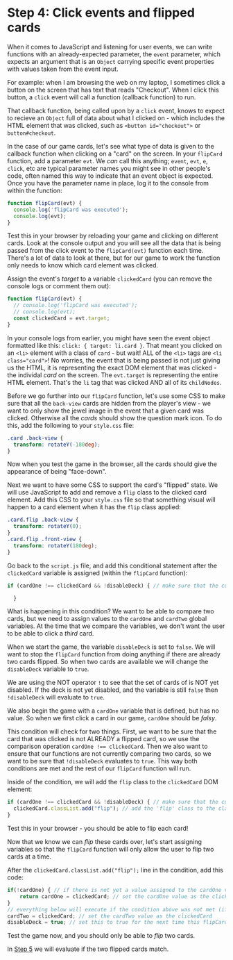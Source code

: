 # Step 4: Click events and flipped cards
When it comes to JavaScript and listening for user events, we can write functions with an already-expected parameter, the `event` parameter, which expects an argument that is an `Object` carrying specific event properties with values taken from the event input.

For example: when I am browsing the web on my laptop, I sometimes click a button on the screen that has text that reads "Checkout". When I click this button, a `click` event will call a function (callback function) to run.

That callback function, being called upon by a `click` event, knows to expect to recieve an `Object` full of data about what I clicked on - which includes the HTML element that was clicked, such as `<button id="checkout">` or `button#checkout`. 

In the case of our game cards, let's see what type of data is given to the callback function when clicking on a "card" on the screen. In your `flipCard` function, add a parameter `evt`. We _can_ call this anything; `event`, `evt`, `e`, `click`, etc are typical parameter names you might see in other people's code, often named this way to indicate that an event object is expected. Once you have the parameter name in place, log it to the console from within the function:
```js
function flipCard(evt) {
  console.log('flipCard was executed');
  console.log(evt);
}
```

Test this in your browser by reloading your game and clicking on different cards. Look at the console output and you will see all the data that is being passed from the click event to the `flipCard(evt)` function each time. There's a lot of data to look at there, but for our game to work the function only needs to know which card element was clicked.

Assign the event's _target_ to a variable `clickedCard` (you can remove the console logs or comment them out):
```js
function flipCard(evt) {
  // console.log('flipCard was executed');
  // console.log(evt);
  const clickedCard = evt.target;
}
```
In your console logs from earlier, you might have seen the event object formatted like this: `click: { target: li.card }`. That meant you clicked on an `<li>` element with a class of `card` - but wait! ALL of the `<li>` tags are `<li class="card">`! No worries, the event that is being passed is not just giving us the HTML, it is representing the exact DOM element that was clicked - the individal _card_ on the screen. The `evt.target` is representing the entire HTML element. That's the `li` tag that was clicked AND all of its `childNodes`.

Before we go further into our `flipCard` function, let's use some CSS to make sure that all the `back-view` cards are hidden from the player's view - we want to only show the jewel image in the event that a given card was clicked. Otherwise all the _cards_ should show the question mark icon. To do this, add the following to your `style.css` file:
```css
.card .back-view {
  transform: rotateY(-180deg);
}
```

Now when you test the game in the browser, all the cards should give the appearance of being "face-down".

Next we want to have some CSS to support the card's "flipped" state. We will use JavaScript to add and remove a `flip` class to the clicked card element. Add this CSS to your `style.css` file so that something visual will happen to a card element when it has the `flip` class applied:
```css
.card.flip .back-view {
  transform: rotateY(0);
}
.card.flip .front-view {
  transform: rotateY(180deg);
}
```

Go back to the `script.js` file, and add this conditional statement after the `clickedCard` variable is assigned (within the `flipCard` function):
```js
if (cardOne !== clickedCard && !disableDeck) { // make sure that the current variable cardOne is not the same value as the clickedCard, AND that the deck is NOT disabled

  }
```

What is happening in this condition?
We want to be able to compare two cards, but we need to assign values to the `cardOne` and `cardTwo` global variables. At the time that we compare the variables, we don't want the user to be able to click a _third_ card.

When we start the game, the variable `disableDeck` is set to `false`. We will want to stop the `flipCard` function from doing anything if there are already two cards flipped. So when two cards are available we will change the `disableDeck` variable to `true`.

We are using the NOT operator `!` to see that the set of cards of is NOT yet disabled. If the deck is not yet disabled, and the variable is still `false` then `!disableDeck` will evaluate to `true`.

We also begin the game with a `cardOne` variable that is defined, but has no value. So when we first click a card in our game, `cardOne` should be _falsy_.

This condition will check for two things. First, we want to be sure that the card that was clicked is not ALREADY a flipped card, so we use the comparison operation `cardOne !== clickedCard`. Then we also want to ensure that our functions are not currently comparing two cards, so we want to be sure that `!disableDeck` evaluates to `true`. This way both conditions are met and the rest of our `flipCard` function will run.

Inside of the condition, we will add the `flip` class to the `clickedCard` DOM element:
```js
if (cardOne !== clickedCard && !disableDeck) { // make sure that the current variable cardOne is not the same value as the clickedCard, AND that the deck is NOT disabled
  clickedCard.classList.add("flip"); // add the 'flip' class to the classes currently assigned to the clickedCard
}
```
Test this in your browser - you should be able to flip each card!

Now that we know we can _flip_ these cards over, let's start assigning variables so that the `flipCard` function will only allow the user to flip two cards at a time.

After the `clickedCard.classList.add("flip");` line in the condition, add this code:
```js
if(!cardOne) { // if there is not yet a value assigned to the cardOne variable...
    return cardOne = clickedCard; // set the cardOne value as the clickedCard and end this function.
}
// everything below will execute if the condition above was not met (if cardOne already had a value when flipCard() was called)
cardTwo = clickedCard; // set the cardTwo value as the clickedCard
disableDeck = true; // set this to true for the next time this flipCard function is called, when the top level condition is evaluated
```

Test the game now, and you should only be able to _flip_ two cards.

In [Step 5](/step-5) we will evaluate if the two flipped cards match.
